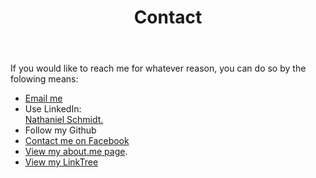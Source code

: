 ﻿---
layout: page
title: Contact
description: "Nathaniel Schmidt contact information"
permalink: /contact/
---

If you would like to reach me for whatever reason, you can do so by the folowing means:

* [Email me](mailto:schmidty2244@gmail.com)
* Use LinkedIn:
  <script src="https://platform.linkedin.com/badges/js/profile.js" async defer type="text/javascript"></script>
  <div class="badge-base LI-profile-badge" data-locale="en_US" data-size="large" data-theme="light" data-type="VERTICAL" data-vanity="njsch" data-version="v1"><a class="badge-base__link LI-simple-link" href="https://au.linkedin.com/in/njsch?trk=profile-badge">Nathaniel Schmidt.</a></div>
* Follow my Github
  <div class="github-profile-badge" data-user="njsch"></div>
  <script src="https://cdn.jsdelivr.net/gh/Rapsssito/github-profile-badge@latest/src/widget.min.js"></script>
* [Contact me on Facebook](https://www.facebook.com/whatpictureisthat/)
* [View my about.me page](https://about.me/njschmidt/).
* [View my LinkTree](https://linktr.ee/njschmidt)